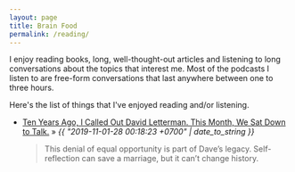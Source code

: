 ```yaml
---
layout: page
title: Brain Food
permalink: /reading/
---
```

I enjoy reading books, long, well-thought-out articles and listening to long conversations about the topics that interest me. Most of the podcasts I listen to are free-form conversations that last anywhere between one to three hours.

Here's the list of things that I've enjoyed reading and/or listening.

<ul class="posts">
  <li>
    <a target="_blank" href="https://www.vanityfair.com/style/2019/10/david-letterman-conversation-with-nell-scovell">Ten Years Ago, I Called Out David Letterman. This Month, We Sat Down to Talk.</a> &raquo; <i><span>{{ "2019-11-01-28 00:18:23 +0700" | date_to_string }}</span></i>
    <blockquote>This denial of equal opportunity is part of Dave’s legacy. Self-reflection can save a marriage, but it can’t change history.</blockquote>
  </li>
</ul>

